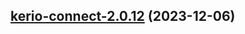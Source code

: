 

## [kerio-connect-2.0.12](https://github.com/truecharts/charts/compare/kerio-connect-2.0.11...kerio-connect-2.0.12) (2023-12-06)

